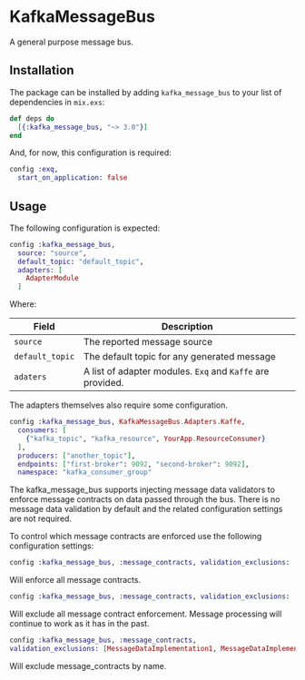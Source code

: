 # KafkaMessageBus

A general purpose message bus.

## Installation

The package can be installed by adding `kafka_message_bus` to your list of dependencies in `mix.exs`:

```elixir
def deps do
  [{:kafka_message_bus, "~> 3.0"}]
end
```

And, for now, this configuration is required:

```elixir
config :exq,
  start_on_application: false
```

## Usage

The following configuration is expected:

```elixir
config :kafka_message_bus,
  source: "source",
  default_topic: "default_topic",
  adapters: [
    AdapterModule
  ]
```

Where:

|Field          |Description                                               |
|---------------|----------------------------------------------------------|
|`source`       |The reported message source                               |
|`default_topic`|The default topic for any generated message               |
|`adaters`      |A list of adapter modules. `Exq` and `Kaffe` are provided.|

The adapters themselves also require some configuration.

```elixir
config :kafka_message_bus, KafkaMessageBus.Adapters.Kaffe,
  consumers: [
    {"kafka_topic", "kafka_resource", YourApp.ResourceConsumer}
  ],
  producers: ["another_topic"],
  endpoints: ["first-broker": 9092, "second-broker": 9092],
  namespace: "kafka_consumer_group"
```

The kafka_message_bus supports injecting message data validators to enforce 
message contracts on data passed through the bus. There is no message data 
validation by default and the related configuration settings are not required.

To control which message contracts are enforced use the following 
configuration settings:
```elixir
config :kafka_message_bus, :message_contracts, validation_exclusions: :none
```
Will enforce all message contracts.
```elixir
config :kafka_message_bus, :message_contracts, validation_exclusions: :all
```
Will exclude all message contract enforcement. Message processing 
will continue to work as it has in the past. 
```elixir
config :kafka_message_bus, :message_contracts, 
validation_exclusions: [MessageDataImplementation1, MessageDataImplementation2]
```
Will exclude message_contracts by name.
